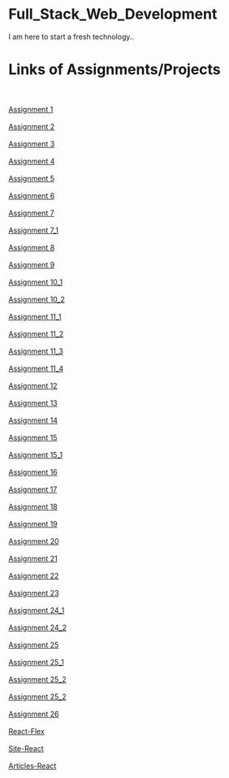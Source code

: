 # Full_Stack_Web_Development
I am here to start a fresh technology..
<br>
<h1>Links of Assignments/Projects</h1>
<br>
<br>
<a href="https://phanisirisha-46.github.io/Full_Stack_Web_Development/assignment1/assign1" target="_blank">Assignment 1</a>
<br>
<br>
<a href="https://phanisirisha-46.github.io/Full_Stack_Web_Development/assignment2/assign2" target="_blank">Assignment 2</a>
<br>
<br>
<a href="https://phanisirisha-46.github.io/Full_Stack_Web_Development/assignment3/assign3" target="_blank">Assignment 3</a>
<br>
<br>
<a href="https://phanisirisha-46.github.io/Full_Stack_Web_Development/assignment4/assignment4" target="_blank">Assignment 4</a>
<br>
<br>
<a href="https://phanisirisha-46.github.io/Full_Stack_Web_Development/assignment5/assignment5" target="_blank">Assignment 5</a>
<br>
<br>
<a href="https://phanisirisha-46.github.io/Full_Stack_Web_Development/assignment6/assign6" target="_blank">Assignment 6</a>
<br>
<br>
<a href="https://phanisirisha-46.github.io/Full_Stack_Web_Development/assignment7/assignment7" target="_blank">Assignment 7</a>
<br>
<br>
<a href="https://phanisirisha-46.github.io/Full_Stack_Web_Development/assignment7_1/assignment7_1" target="_blank">Assignment 7_1</a>
<br>
<br>
<a href="https://phanisirisha-46.github.io/Full_Stack_Web_Development/assignment8/assignment8" target="_blank">Assignment 8</a>
<br>
<br>
<a href="https://phanisirisha-46.github.io/Full_Stack_Web_Development/assignment9/assignment9" target="_blank">Assignment 9</a>
<br>
<br>
<a href="https://phanisirisha-46.github.io/Full_Stack_Web_Development/assignment10/assignment10_1" target="_blank">Assignment 10_1</a>
<br>
<br>
<a href="https://phanisirisha-46.github.io/Full_Stack_Web_Development/assignment10/assignment10_2" target="_blank">Assignment 10_2</a>
<br>
<br>
<a href="https://phanisirisha-46.github.io/Full_Stack_Web_Development/assignment11/assignment11_1" target="_blank">Assignment 11_1</a>
<br>
<br>
<a href="https://phanisirisha-46.github.io/Full_Stack_Web_Development/assignment11/assignment11_2" target="_blank">Assignment 11_2</a>
<br>
<br>
<a href="https://phanisirisha-46.github.io/Full_Stack_Web_Development/assignment11/assignment11_3" target="_blank">Assignment 11_3</a>
<br>
<br>
<a href="https://phanisirisha-46.github.io/Full_Stack_Web_Development/assignment11/assignment11_4" target="_blank">Assignment 11_4</a>
<br>
<br>
<a href="https://phanisirisha-46.github.io/Full_Stack_Web_Development/assignment12/assignment12" target="_blank">Assignment 12</a>
<br>
<br>
<a href="https://phanisirisha-46.github.io/Full_Stack_Web_Development/assignment13/assignment13" target="_blank">Assignment 13</a>
<br>
<br>
<a href="https://phanisirisha-46.github.io/Full_Stack_Web_Development/assignment14/assignment14" target="_blank">Assignment 14</a>
<br>
<br>
<a href="https://phanisirisha-46.github.io/Full_Stack_Web_Development/assignment15/assignment15" target="_blank">Assignment 15</a>
<br>
<br>
<a href="https://phanisirisha-46.github.io/Full_Stack_Web_Development/assignment15_1/assignment15_1" target="_blank">Assignment 15_1</a>
<br>
<br>
<a href="https://phanisirisha-46.github.io/Full_Stack_Web_Development/assignment16/assignment16" target="_blank">Assignment 16</a>
<br>
<br>
<a href="https://phanisirisha-46.github.io/Full_Stack_Web_Development/assignment17/assignment17" target="_blank">Assignment 17</a>
<br>
<br>
<a href="https://phanisirisha-46.github.io/Full_Stack_Web_Development/assignment18/assignment18" target="_blank">Assignment 18</a>
<br>
<br>
<a href="https://phanisirisha-46.github.io/Full_Stack_Web_Development/assignment19/assignment19" target="_blank">Assignment 19</a>
<br>
<br>
<a href="https://phanisirisha-46.github.io/Full_Stack_Web_Development/assignment20/assignment20" target="_blank">Assignment 20</a>
<br>
<br>
<a href="https://phanisirisha-46.github.io/Full_Stack_Web_Development/assignment21/assignment21" target="_blank">Assignment 21</a>
<br>
<br>
<a href="https://phanisirisha-46.github.io/Full_Stack_Web_Development/assignment22/assignment22" target="_blank">Assignment 22</a>
<br>
<br>
<a href="https://phanisirisha-46.github.io/Full_Stack_Web_Development/assignment23/assignment23" target="_blank">Assignment 23</a>
<br>
<br>
<a href="https://phanisirisha-46.github.io/Full_Stack_Web_Development/assignment24/assignment24_1" target="_blank">Assignment 24_1</a>
<br>
<br>
<a href="https://phanisirisha-46.github.io/Full_Stack_Web_Development/assignment24/assignment24_2" target="_blank">Assignment 24_2</a>
<br>
<br>
<a href="https://phanisirisha-46.github.io/Full_Stack_Web_Development/assignment25/assignment25" target="_blank">Assignment 25</a>
<br>
<br>
<a href="https://phanisirisha-46.github.io/Full_Stack_Web_Development/assignment25_1/assignment25_1" target="_blank">Assignment 25_1</a>
<br>
<br>
<a href="https://phanisirisha-46.github.io/Full_Stack_Web_Development/assignment25_2/assignment25_2" target="_blank">Assignment 25_2</a>
<br>
<br>
<a href="https://phanisirisha-46.github.io/Full_Stack_Web_Development/assignment25_2/assignment25_2" target="_blank">Assignment 25_2</a>
<br>
<br>
<a href="https://phanisirisha-46.github.io/Full_Stack_Web_Development/assignment25_2/assignment25_2" target="_blank">Assignment 26</a>
<br>
<br>
<a href="https://react-one1.netlify.app" target="_blank">React-Flex</a>
<br>
<br>
<a href="https://amazon-sites.netlify.app" target="_blank">Site-React</a>
<br>
<br>
<a href="https://articles-app1.netlify.app" target="_blank">Articles-React</a>



